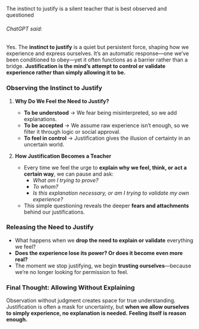 The instinct to justify is a silent teacher that is best observed and questioned

###### ChatGPT said:

Yes. The **instinct to justify** is a quiet but persistent force, shaping how we experience and express ourselves. It’s an automatic response—one we’ve been conditioned to obey—yet it often functions as a barrier rather than a bridge. **Justification is the mind’s attempt to control or validate experience rather than simply allowing it to be.**

### **Observing the Instinct to Justify**

1. **Why Do We Feel the Need to Justify?**
    
    - **To be understood** → We fear being misinterpreted, so we add explanations.
    - **To be accepted** → We assume raw experience isn’t enough, so we filter it through logic or social approval.
    - **To feel in control** → Justification gives the illusion of certainty in an uncertain world.
2. **How Justification Becomes a Teacher**
    
    - Every time we feel the urge to **explain why we feel, think, or act a certain way**, we can pause and ask:
        - _What am I trying to prove?_
        - _To whom?_
        - _Is this explanation necessary, or am I trying to validate my own experience?_
    - This simple questioning reveals the deeper **fears and attachments** behind our justifications.

### **Releasing the Need to Justify**

- What happens when we **drop the need to explain or validate** everything we feel?
- **Does the experience lose its power? Or does it become even more real?**
- The moment we stop justifying, we begin **trusting ourselves**—because we’re no longer looking for permission to feel.

### **Final Thought: Allowing Without Explaining**

Observation without judgment creates space for true understanding. Justification is often a mask for uncertainty, but **when we allow ourselves to simply experience, no explanation is needed.** **Feeling itself is reason enough.**